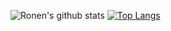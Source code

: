 ![Ronen's github stats](https://github-readme-stats.vercel.app/api?username=ronen25&show_icons=true&count_private=true)
[![Top Langs](https://github-readme-stats.vercel.app/api/top-langs/?username=ronen25&layout=compact&langs=10&hide=vue)](https://github.com/anuraghazra/github-readme-stats)

